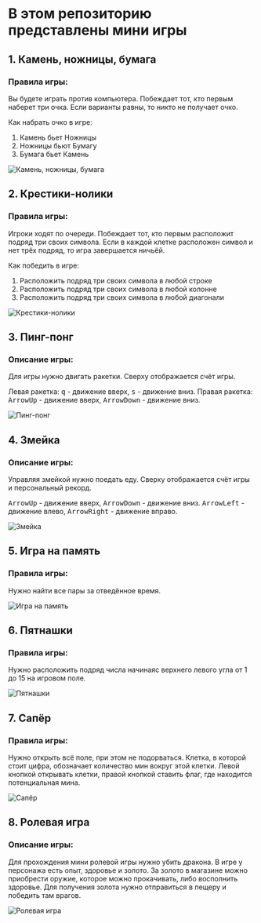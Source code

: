 # В этом репозиторию представлены мини игры

## 1. Камень, ножницы, бумага

### Правила игры: 
Вы будете играть против компьютера. Побеждает тот, кто первым наберет три очка. Если варианты равны, то никто не получает очко.

Как набрать очко в игре:
1) Камень бьет Ножницы
2) Ножницы бьют Бумагу
3) Бумага бьет Камень

![Камень, ножницы, бумага](images/Rock_Scissors_Paper.png)

## 2. Крестики-нолики

### Правила игры: 
Игроки ходят по очереди. Побеждает тот, кто первым расположит подряд три своих символа. Если в каждой клетке расположен символ и нет трёх подряд, то игра завершается ничьёй.

Как победить в игре:
1) Расположить подряд три своих символа в любой строке
2) Расположить подряд три своих символа в любой колонне
3) Расположить подряд три своих символа в любой диагонали

![Крестики-нолики](images/Tic_Tac_Toe.png)

## 3. Пинг-понг

### Описание игры: 
Для игры нужно двигать ракетки. Сверху отображается счёт игры.

Левая ракетка: <kbd>q</kbd> - движение вверх, <kbd>s</kbd> - движение вниз.
Правая ракетка: <kbd>ArrowUp</kbd> - движение вверх, <kbd>ArrowDown</kbd> - движение вниз.

![Пинг-понг](/images/Ping_pong.png)

## 4. Змейка

### Описание игры:
Управляя змейкой нужно поедать еду. Сверху отображается счёт игры и персональный рекорд.

<kbd>ArrowUp</kbd> - движение вверх, <kbd>ArrowDown</kbd> - движение вниз.
<kbd>ArrowLeft</kbd> - движение влево, <kbd>ArrowRight</kbd> - движение вправо.

![Змейка](/images/Snake.png)

## 5. Игра на память

### Правила игры: 
Нужно найти все пары за отведённое время.

![Игра на память](/images/Memory_game.png)

## 6. Пятнашки

### Правила игры: 
Нужно расположить подряд числа начинаяс верхнего левого угла от 1 до 15 на игровом поле.

![Пятнашки](/images/Barley_break.png)

## 7. Сапёр

### Правила игры:
Нужно открыть всё поле, при этом не подорваться. Клетка, в которой стоит цифра, обозначает количество мин вокруг этой клетки.
Левой кнопкой открывать клетки, правой кнопкой ставить флаг, где находится потенциальная мина.

![Сапёр](/images/Sapper.png)

## 8. Ролевая игра

### Описание игры: 
Для прохождения мини ролевой игры нужно убить дракона. В игре у персонажа есть опыт, здоровье и золото. За золото в магазине можно приобрести оружие, которое можно прокачивать, либо восполнить здоровье. Для получения золота нужно отправиться в пещеру и победить там врагов.

![Ролевая игра](/images/Role_play.png)